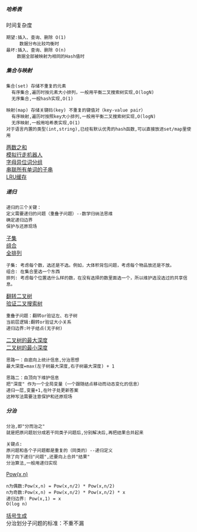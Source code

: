 ##### 哈希表

时间复杂度
```
期望:插入、查询、删除 O(1)
     数据分布比较均衡时
最坏:插入、查询、删除 O(n)
    数据全部被映射为相同的Hash值时
```

##### 集合与映射
```
集合(set) 存储不重复的元素
  有序集合,遍历时按元素大小排列，一般用平衡二叉搜索树实现,O(logN)
  无序集合,一般hash实现,O(1)
  
映射(map) 存储关键码(key) 不重复的键值对（key-value pair）
  有序映射,遍历时按照key大小排列,一般用平衡二叉搜索树实现,O(logN)
  无序映射,一般用哈希表实现,O(1)
对于语言内置的类型(int,string),已经有默认优秀的hash函数,可以直接放进set/map里使用
```
[两数之和](https://leetcode.cn/problems/two-sum/description/)<br/>
[模拟行走机器人](https://leetcode.cn/problems/walking-robot-simulation/description/)<br/>
[字母异位词分组](https://leetcode.cn/problems/group-anagrams/description/)<br/>
[串联所有单词的子串](https://leetcode.cn/problems/substring-with-concatenation-of-all-words/description/)<br/>
[LRU缓存](https://leetcode.cn/problems/lru-cache/description/)<br/>

##### 递归
```
递归的三个关键：
定义需要递归的问题（重叠子问题）--数学归纳法思维
确定递归边界
保护与还原现场
```
[子集](https://leetcode.cn/problems/subsets/description/)<br/>
[组合](https://leetcode.cn/problems/combinations/description/)<br/>
[全排列](https://leetcode.cn/problems/permutations/description/)<br/>
```
子集: 考虑每个数，选还是不选。例如，大体积背包问题，考虑每个物品放还是不放。
组合: 在集合里选一个东西
排列: 考虑每个位置选什么样的数，在没有选择的数里面选一个，所以维护选没选过的共享信息。
```
[翻转二叉树](https://leetcode.cn/problems/invert-binary-tree/description/)<br/>
[验证二叉搜索树](https://leetcode.cn/problems/validate-binary-search-tree/description/)<br/>
```
重叠子问题：翻转or验证左、右子树
当前层逻辑:翻转or验证大小关系
递归边界:叶子结点(无子树)
```
[二叉树的最大深度](https://leetcode.cn/problems/maximum-depth-of-binary-tree/description/)<br/>
[二叉树的最小深度](https://leetcode.cn/problems/minimum-depth-of-binary-tree/description/)<br/>
```
思路一：自底向上统计信息,分治思想
最大深度=max(左子树最大深度,右子树最大深度) + 1

思路二：自顶向下维护信息
把"深度" 作为一个全局变量（一个跟随结点移动而动态变化的信息）
递归一层,变量+1,在叶子处更新答案
这种写法需要注意保护和还原现场
```
##### 分治
```
分治,即"分而治之"
就是把原问题划分成若干同类子问题后,分别解决后,再把结果合并起来

关键点:
原问题和各个子问题都是重复的（同类的）--递归定义
除了向下递归"问题",还要向上合并"结果"
分治算法,一般用递归实现
```
[Pow(x,n)](https://leetcode.cn/problems/powx-n/description/)<br/>
```
n为偶数:Pow(x,n) = Pow(x,n/2) * Pow(x,n/2)
n为奇数:Pow(x,n) = Pow(x,n/2) * Pow(x,n/2) * x
递归边界: Pow(x,1) = x
O(log n)
```
[括号生成](https://leetcode.cn/problems/generate-parentheses/description/)<br/>
分治划分子问题的标准：不重不漏

